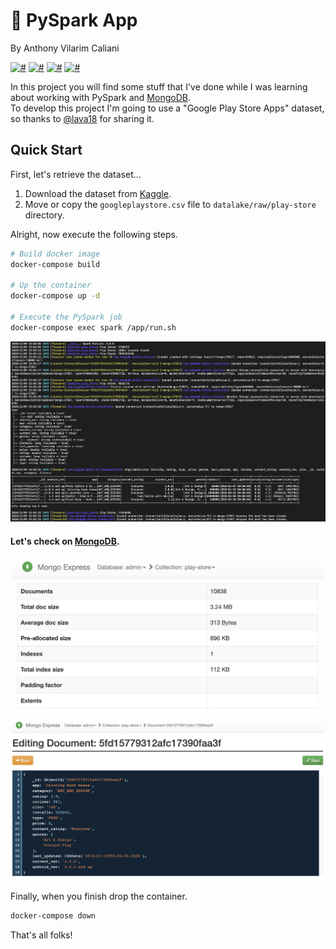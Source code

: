 # 🐍️ PySpark App
By Anthony Vilarim Caliani

[![#](https://img.shields.io/badge/licence-MIT-blue.svg)](#) [![#](https://img.shields.io/badge/open--jdk-1.8.x-red.svg)](#) [![#](https://img.shields.io/badge/python-3.9.x-yellow.svg)](#) [![#](https://img.shields.io/badge/apache--spark-3.0.0-darkorange.svg)](#)

In this project you will find some stuff that I've done while I was learning about working with PySpark and [MongoDB](https://docs.mongodb.com/spark-connector/master/python-api).  
To develop this project I'm going to use a "Google Play Store Apps" dataset, so thanks to [@lava18](https://www.kaggle.com/lava18) for sharing it.


## Quick Start

First, let's retrieve the dataset...
1. Download the dataset from [Kaggle](https://www.kaggle.com/lava18/google-play-store-apps).  
2. Move or copy the `googleplaystore.csv` file to `datalake/raw/play-store` directory.

Alright, now execute the following steps.
```bash
# Build docker image
docker-compose build

# Up the container
docker-compose up -d

# Execute the PySpark job
docker-compose exec spark /app/run.sh
```

![#output](.docs/output.png)

#### Let's check on [MongoDB](http://localhost:8081/db/admin/play-store).

![#mongo](.docs/output-mongo.png)
![#mongo-rec](.docs/output-mongo-rec.png)


Finally, when you finish drop the container.
```bash
docker-compose down
```

That's all folks!